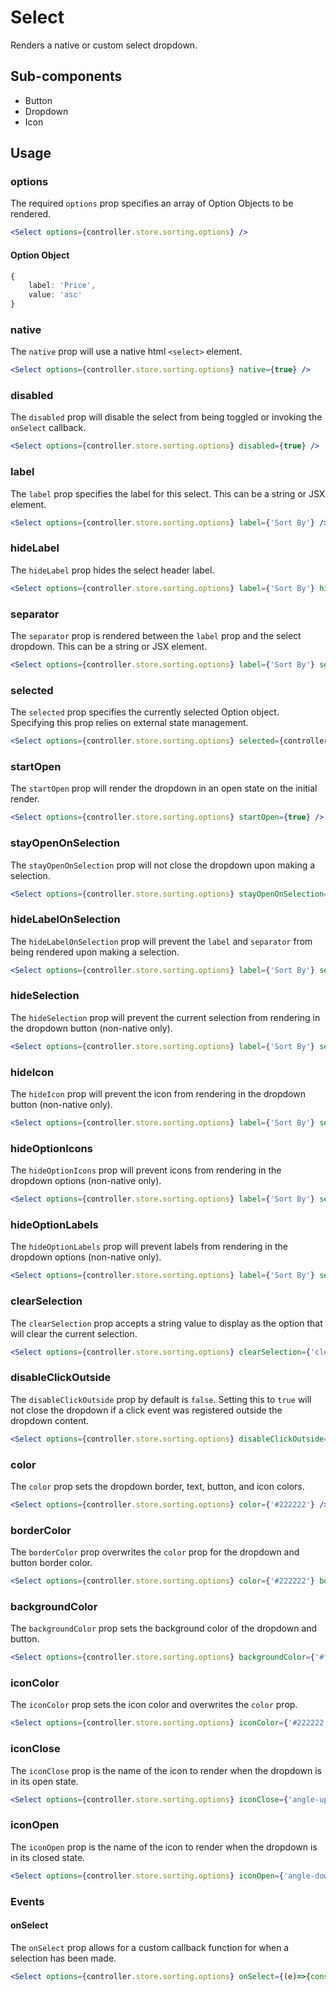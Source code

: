# Select

Renders a native or custom select dropdown.

## Sub-components
- Button
- Dropdown 
- Icon

## Usage

### options
The required `options` prop specifies an array of Option Objects to be rendered.

```jsx
<Select options={controller.store.sorting.options} />
```

#### Option Object

```typescript
{
	label: 'Price',
	value: 'asc'
}
```

### native
The `native` prop will use a native html `<select>` element.

```jsx
<Select options={controller.store.sorting.options} native={true} />
```

### disabled
The `disabled` prop will disable the select from being toggled or invoking the `onSelect` callback.

```jsx
<Select options={controller.store.sorting.options} disabled={true} />
```

### label
The `label` prop specifies the label for this select. This can be a string or JSX element.

```jsx
<Select options={controller.store.sorting.options} label={'Sort By'} />
```

### hideLabel
The `hideLabel` prop hides the select header label.

```jsx
<Select options={controller.store.sorting.options} label={'Sort By'} hideLabel={true} />
```

### separator
The `separator` prop is rendered between the `label` prop and the select dropdown. This can be a string or JSX element.

```jsx
<Select options={controller.store.sorting.options} label={'Sort By'} separator={': '} />
```

### selected
The `selected` prop specifies the currently selected Option object. Specifying this prop relies on external state management.

```jsx
<Select options={controller.store.sorting.options} selected={controller.store.sorting.options[0]} />
```

### startOpen
The `startOpen` prop will render the dropdown in an open state on the initial render.

```jsx
<Select options={controller.store.sorting.options} startOpen={true} />
```

### stayOpenOnSelection
The `stayOpenOnSelection` prop will not close the dropdown upon making a selection.

```jsx
<Select options={controller.store.sorting.options} stayOpenOnSelection={true} />
```

### hideLabelOnSelection
The `hideLabelOnSelection` prop will prevent the `label` and `separator` from being rendered upon making a selection.

```jsx
<Select options={controller.store.sorting.options} label={'Sort By'} separator={': '} hideLabelOnSelection={true} />
```

### hideSelection
The `hideSelection` prop will prevent the current selection from rendering in the dropdown button (non-native only). 

```jsx
<Select options={controller.store.sorting.options} label={'Sort By'} separator={': '} hideSelection={true} />
```

### hideIcon
The `hideIcon` prop will prevent the icon from rendering in the dropdown button (non-native only). 

```jsx
<Select options={controller.store.sorting.options} label={'Sort By'} separator={': '} hideIcon={true} />
```

### hideOptionIcons
The `hideOptionIcons` prop will prevent icons from rendering in the dropdown options (non-native only). 

```jsx
<Select options={controller.store.sorting.options} label={'Sort By'} separator={': '} hideOptionIcons={true} />
```

### hideOptionLabels
The `hideOptionLabels` prop will prevent labels from rendering in the dropdown options (non-native only). 

```jsx
<Select options={controller.store.sorting.options} label={'Sort By'} separator={': '} hideOptionLabels={true} />
```

### clearSelection
The `clearSelection` prop accepts a string value to display as the option that will clear the current selection.

```jsx
<Select options={controller.store.sorting.options} clearSelection={'clear'} />
```

### disableClickOutside
The `disableClickOutside` prop by default is `false`. Setting this to `true` will not close the dropdown if a click event was registered outside the dropdown content.

```jsx
<Select options={controller.store.sorting.options} disableClickOutside={true} />
```

### color
The `color` prop sets the dropdown border, text, button, and icon colors.

```jsx
<Select options={controller.store.sorting.options} color={'#222222'} />
```

### borderColor
The `borderColor` prop overwrites the `color` prop for the dropdown and button border color.

```jsx
<Select options={controller.store.sorting.options} color={'#222222'} borderColor={'#cccccc'} />
```

### backgroundColor
The `backgroundColor` prop sets the background color of the dropdown and button.

```jsx
<Select options={controller.store.sorting.options} backgroundColor={'#ffffff'} />
```

### iconColor
The `iconColor` prop sets the icon color and overwrites the `color` prop.

```jsx
<Select options={controller.store.sorting.options} iconColor={'#222222'} />
```

### iconClose
The `iconClose` prop is the name of the icon to render when the dropdown is in its open state.

```jsx
<Select options={controller.store.sorting.options} iconClose={'angle-up'} />
```

### iconOpen
The `iconOpen` prop is the name of the icon to render when the dropdown is in its closed state.

```jsx
<Select options={controller.store.sorting.options} iconOpen={'angle-down'} />
```

### Events

#### onSelect
The `onSelect` prop allows for a custom callback function for when a selection has been made.

```jsx
<Select options={controller.store.sorting.options} onSelect={(e)=>{console.log(e)}} />
```
